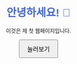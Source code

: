 <!DOCTYPE html>
<html lang="ko">
<head>
  <meta charset="UTF-8">
  <title>내 첫 웹페이지</title>
  <style>
    body { font-family: Arial, sans-serif; text-align: center; margin-top: 50px; }
    h1 { color: royalblue; }
    button { padding: 10px 20px; font-size: 16px; }
  </style>
</head>
<body>
  <h1>안녕하세요! 👋</h1>
  <p>이것은 제 첫 웹페이지입니다.</p>
  <button onclick="alert('버튼이 눌렸습니다!')">눌러보기</button>
</body>
</html>
